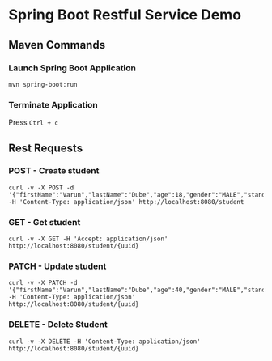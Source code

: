 # Spring Boot Restful Service Demo

## Maven Commands
### Launch Spring Boot Application
```console
mvn spring-boot:run
```

### Terminate Application
Press `Ctrl + c`

## Rest Requests
### POST - Create student
```console
curl -v -X POST -d '{"firstName":"Varun","lastName":"Dube","age":18,"gender":"MALE","standard":10}' -H 'Content-Type: application/json' http://localhost:8080/student
```

### GET - Get student
```console
curl -v -X GET -H 'Accept: application/json' http://localhost:8080/student/{uuid}
```

### PATCH - Update student
```console
curl -v -X PATCH -d '{"firstName":"Varun","lastName":"Dube","age":40,"gender":"MALE","standard":12}' -H 'Content-Type: application/json' http://localhost:8080/student/{uuid}
```

### DELETE - Delete Student
```console
curl -v -X DELETE -H 'Content-Type: application/json' http://localhost:8080/student/{uuid}
```